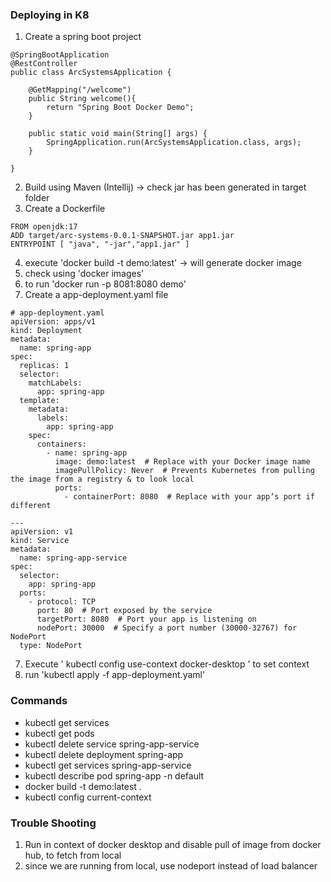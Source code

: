 ### Deploying in K8

1. Create a spring boot project

```
@SpringBootApplication
@RestController
public class ArcSystemsApplication {

	@GetMapping("/welcome")
	public String welcome(){
		return "Spring Boot Docker Demo";
	}

	public static void main(String[] args) {
		SpringApplication.run(ArcSystemsApplication.class, args);
	}

}
```
2. Build using Maven (Intellij) -> check jar has been generated in target folder
3. Create a Dockerfile
```
FROM openjdk:17
ADD target/arc-systems-0.0.1-SNAPSHOT.jar app1.jar
ENTRYPOINT [ "java", "-jar","app1.jar" ]
```
4.  execute 'docker build -t demo:latest'  -> will generate docker image
5.  check using 'docker images'
6. to run 'docker run -p 8081:8080 demo'
7.  Create a app-deployment.yaml file
```
# app-deployment.yaml
apiVersion: apps/v1
kind: Deployment
metadata:
  name: spring-app
spec:
  replicas: 1
  selector:
    matchLabels:
      app: spring-app
  template:
    metadata:
      labels:
        app: spring-app
    spec:
      containers:
        - name: spring-app
          image: demo:latest  # Replace with your Docker image name
          imagePullPolicy: Never  # Prevents Kubernetes from pulling the image from a registry & to look local
          ports:
            - containerPort: 8080  # Replace with your app’s port if different

---
apiVersion: v1
kind: Service
metadata:
  name: spring-app-service
spec:
  selector:
    app: spring-app
  ports:
    - protocol: TCP
      port: 80  # Port exposed by the service
      targetPort: 8080  # Port your app is listening on
      nodePort: 30000  # Specify a port number (30000-32767) for NodePort
  type: NodePort

```
7. Execute ' kubectl config use-context docker-desktop ' to set context
8. run 'kubectl apply -f app-deployment.yaml'

### Commands
* kubectl get services
* kubectl get pods
* kubectl delete service  spring-app-service
* kubectl delete deployment spring-app
* kubectl get services spring-app-service
* kubectl describe pod spring-app -n default
* docker build -t demo:latest .
* kubectl config current-context

### Trouble Shooting

1. Run in context of docker desktop and disable pull of image from docker hub, to fetch from local
2. since we are running from local, use nodeport instead of load balancer
